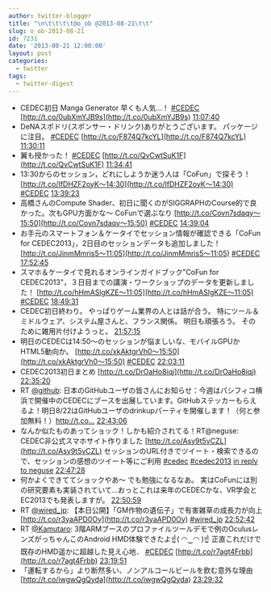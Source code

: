```yaml
---
author: twitter-blogger
title: "\n\t\t\t\t@o_ob @2013-08-21\t\t"
slug: o_ob-2013-08-21
id: 7231
date: '2013-08-21 12:00:00'
layout: post
categories:
  - twitter
tags:
  - twitter-digest
---
```


*   CEDEC初日 Manga Generator 早くも人気...！ [#CEDEC](http://search.twitter.com/search?q=%23CEDEC) [http://t.co/0ubXmYJB9s](http://t.co/0ubXmYJB9s) [11:07:40](http://twitter.com/o_ob/statuses/370004241818988544)
*   DeNAスポドリ(スポンサー・ドリンク)ありがとうございます。 パッケージに注目。 [#CEDEC](http://search.twitter.com/search?q=%23CEDEC) [http://t.co/F874Q7kcYL](http://t.co/F874Q7kcYL) [11:30:11](http://twitter.com/o_ob/statuses/370009908470501377)
*   翼も授かった！ [#CEDEC](http://search.twitter.com/search?q=%23CEDEC) [http://t.co/QvCwtSuK1F](http://t.co/QvCwtSuK1F) [11:34:41](http://twitter.com/o_ob/statuses/370011040752234498)
*   13:30からのセッション，どれにしようか迷う人は「CoFun」で探そう！ [http://t.co/IfDHZF2oyK〜14:30](http://t.co/IfDHZF2oyK〜14:30) [#CEDEC](http://search.twitter.com/search?q=%23CEDEC) [13:39:23](http://twitter.com/o_ob/statuses/370042424032100352)
*   高橋さんのCompute Shader、初日に聞くのがSIGGRAPHのCourse的で良かった。次もGPU方面かな～ CoFunで選ぶなり [http://t.co/Covn7sdaqy〜15:50](http://t.co/Covn7sdaqy〜15:50) [#CEDEC](http://search.twitter.com/search?q=%23CEDEC) [14:39:04](http://twitter.com/o_ob/statuses/370057443855695872)
*   お手元のスマートフォン＆ケータイでセッション情報が確認できる「CoFun for CEDEC2013」，2日目のセッションデータも追加しました！ [http://t.co/JinmMmris5〜11:05](http://t.co/JinmMmris5〜11:05) [#CEDEC](http://search.twitter.com/search?q=%23CEDEC) [17:52:45](http://twitter.com/o_ob/statuses/370106185992515584)
*   スマホ＆ケータイで見れるオンラインガイドブック"CoFun for CEDEC2013"，３日目までの講演・ワークショップのデータを更新しました！ [http://t.co/hHmASlgKZE〜11:05](http://t.co/hHmASlgKZE〜11:05) [#CEDEC](http://search.twitter.com/search?q=%23CEDEC) [18:49:31](http://twitter.com/o_ob/statuses/370120470869184512)
*   CEDEC初日終わり。 やっぱりゲーム業界の人とは話が合う。 特にツール＆ミドルウェア、システム屋さんと、フランス関係。 明日も頑張ろう。 そのために雑用片付けようっと。 [21:57:15](http://twitter.com/o_ob/statuses/370167717216518144)
*   明日のCEDECは14:50～のセッションが悩ましいな、モバイルGPUかHTML5動向か。 [http://t.co/xkAktgrVh0〜15:50](http://t.co/xkAktgrVh0〜15:50) [#CEDEC](http://search.twitter.com/search?q=%23CEDEC) [22:03:11](http://twitter.com/o_ob/statuses/370169207515648000)
*   CEDEC2013初日まとめ [http://t.co/DrOaHo8iqj](http://t.co/DrOaHo8iqj) [22:35:20](http://twitter.com/o_ob/statuses/370177298583924737)
*   RT [@github](http://twitter.com/github): 日本のGitHubユーザの皆さんにお知らせ：今週はパシフィコ横浜で開催中のCEDECにブースを出展しています。GitHubステッカーもらえるよ！明日8/22はGitHubユーザのdrinkupパーティを開催します！（何と参加無料！）http://t.co… [22:43:06](http://twitter.com/o_ob/statuses/370179253351878656)
*   なんか似たものあってショック！しかも紹介されてる！RT@neguse: CEDEC非公式スマホサイト作りました [http://t.co/Asy9t5vCZL](http://t.co/Asy9t5vCZL) セッションのURL付きでツイート・検索できるので、セッションの感想のツイート等にご利用 [#cedec](http://search.twitter.com/search?q=%23cedec) [#cedec2013](http://search.twitter.com/search?q=%23cedec2013) [in reply to neguse](http://twitter.com/neguse/statuses/369820027857281025) [22:47:28](http://twitter.com/o_ob/statuses/370180352754458624)
*   何かよくできててショックやあ～ でも勉強になるなあ。 実はCoFunには別の研究要素も実装されていて...おっとこれは来年のCEDECかな、VR学会とEC2013でも発表しますが。 [22:50:59](http://twitter.com/o_ob/statuses/370181238251737088)
*   RT [@wired_jp](http://twitter.com/wired_jp): 【本日公開】「GM作物の遺伝子」で有害雑草の成長力が向上 [http://t.co/r3yaAPD0Oy](http://t.co/r3yaAPD0Oy) [#wired_jp](http://search.twitter.com/search?q=%23wired_jp) [22:52:42](http://twitter.com/o_ob/statuses/370181671280066560)
*   RT [@Kamutaro](http://twitter.com/Kamutaro): 3階ARMブースのプロファイルツールデモで例のOculusレンズがっちゃんこのAndroid HMD体験できたよ☝( ◠‿◠ )☝ 正直これだけで既存のHMD遥かに超越した見え心地． [#CEDEC](http://search.twitter.com/search?q=%23CEDEC) [http://t.co/r7agt4Frbb](http://t.co/r7agt4Frbb) [23:19:51](http://twitter.com/o_ob/statuses/370188503360884736)
*   「運転するから」より断然多い、ノンアルコールビールを飲む意外な理由 [http://t.co/iwgwQgQyda](http://t.co/iwgwQgQyda) [23:29:32](http://twitter.com/o_ob/statuses/370190938322112515)